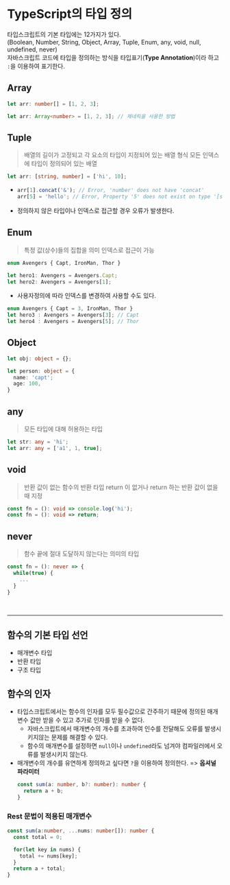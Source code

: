 # TypeScript의 타입 정의

타입스크립트의 기본 타입에는 12가지가 있다.  
(Boolean, Number, String, Object, Array, Tuple, Enum, any, void, null, undefined, never)  
자바스크립트 코드에 타입을 정의하는 방식을 타입표기(**Type Annotation**)이라 하고 `:`을 이용하여 표기한다.


## Array

```ts
let arr: number[] = [1, 2, 3];

let arr: Array<number> = [1, 2, 3]; // 제네릭을 사용한 방법
```

## Tuple
> 배열의 길이가 고정되고 각 요소의 타입이 지정되어 있는 배열 형식
> 모든 인덱스에 타입이 정의되어 있는 배열

```ts
let arr: [string, number] = ['hi', 10];
```

- ```ts
  arr[1].concat('&'); // Error, 'number' does not have 'concat'
  arr[5] = 'hello'; // Error, Property '5' does not exist on type '[string, number]'.
  ```
- 정의하지 않은 타입이나 인덱스로 접근할 경우 오류가 발생한다.


## Enum
> 특정 값(상수)들의 집합을 의미
> 인덱스로 접근이 가능

```ts
enum Avengers { Capt, IronMan, Thor }
```
```ts
let hero1: Avengers = Avengers.Capt;
let hero2: Avengers = Avengers[1];
```

- 사용자정의에 따라 인덱스를 변경하여 사용할 수도 있다.
```ts
enum Avengers { Capt = 3, IronMan, Thor }
let hero3 : Avengers = Avengers[3]; // Capt
let hero4 : Avengers = Avengers[5]; // Thor
```

## Object

```ts
let obj: object = {};
```
```ts
let person: object = {
  name: 'capt';
  age: 100,
}
```

## any
> 모든 타입에 대해 허용하는 타입

```ts
let str: any = 'hi';
let arr: any = ['a1', 1, true];
```


## void
> 반환 값이 없는 함수의 반환 타입
> return 이 없거나 return 하는 반환 값이 없을 때 지정

```ts
const fn = (): void => console.log('hi');
const fn = (): void => return;
```

## never
> 함수 끝에 절대 도달하지 않는다는 의미의 타입

```ts
const fn = (): never => {
  while(true) {
    ...
  }
}
```


<br>

--------

## 함수의 기본 타입 선언

- 매개변수 타입
- 반환 타입
- 구조 타입

## 함수의 인자
- 타입스크립트에서는 함수의 인자를 모두 필수값으로 간주하기 때문에 정의된 매개변수 값만 받을 수 있고 추가로 인자를 받을 수 없다.
  - 자바스크립트에서 매개변수의 개수를 초과하여 인수를 전달해도 오류를 발생시키지않는 문제를 해결할 수 있다.
  - 함수의 매개변수를 설정하면 `null`이나 `undefined`라도 넘겨야 컴파일러에서 오류를 발생시키지 않는다.
- 매개변수의 개수를 유연하게 정의하고 싶다면 `?`을 이용하여 정의한다. => **옵셔널 파라미터**
    ```ts
    const sum(a: number, b?: number): number {
      return a + b;
    }
    ```

### Rest 문법이 적용된 매개변수
```ts
const sum(a:number, ...nums: number[]): number {
  const total = 0;

  for(let key in nums) {
    total += nums[key];
  }
  return a + total;
}
```